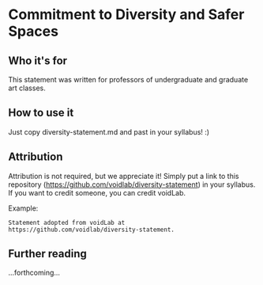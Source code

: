 # Commitment to Diversity and Safer Spaces

## Who it's for

This statement was written for professors of undergraduate and graduate art classes.

## How to use it

Just copy diversity-statement.md and past in your syllabus! :)

## Attribution

Attribution is not required, but we appreciate it! Simply put a link to this repository (https://github.com/voidlab/diversity-statement) in your syllabus. If you want to credit someone, you can credit voidLab.

Example:

```
Statement adopted from voidLab at https://github.com/voidlab/diversity-statement.
```

## Further reading

...forthcoming...
